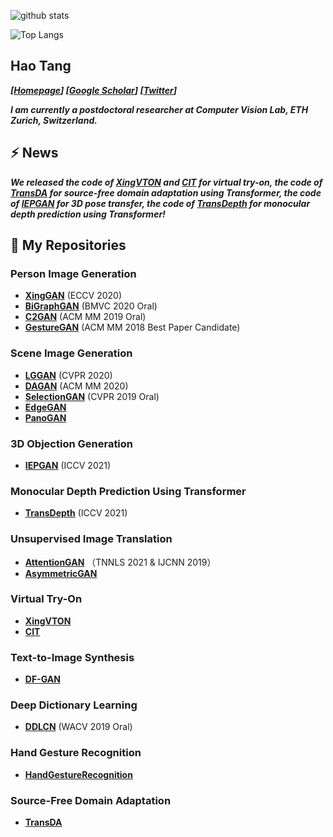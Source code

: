 ![github stats](https://github-readme-stats.vercel.app/api?username=Ha0Tang&show_icons=true)

![Top Langs](https://github-readme-stats.vercel.app/api/top-langs/?username=Ha0Tang)

## Hao Tang
_**[[Homepage](http://disi.unitn.it/~hao.tang/)] [[Google Scholar](https://scholar.google.com/citations?user=9zJkeEMAAAAJ&hl=en)] [[Twitter](https://twitter.com/HaoTang_ai)]**_

<!-- _**I am currently a postdoctoral researcher at Computer Vision Lab, ETH Zurich, Switzerland.**_ -->
_**I am currently a postdoctoral researcher at Computer Vision Lab, ETH Zurich, Switzerland.**_

## ⚡  **News**
_**We released the code of [XingVTON](https://github.com/Ha0Tang/XingVTON) and [CIT](https://github.com/Amazingren/CIT) for virtual try-on, the code of [TransDA](https://github.com/ygjwd12345/TransDA) for source-free domain adaptation using Transformer, the code of [IEPGAN](https://github.com/mikecheninoulu/Unsupervised_IEPGAN) for 3D pose transfer, the code of [TransDepth](https://github.com/ygjwd12345/TransDepth) for monocular depth prediction using Transformer!**_

## 🌱 **My Repositories**
### Person Image Generation 
- **[XingGAN](https://github.com/Ha0Tang/XingGAN)** (ECCV 2020)
- **[BiGraphGAN](https://github.com/Ha0Tang/BiGraphGAN)** (BMVC 2020 Oral)
- **[C2GAN](https://github.com/Ha0Tang/C2GAN)** (ACM MM 2019 Oral)
- **[GestureGAN](https://github.com/Ha0Tang/GestureGAN)** (ACM MM 2018 Best Paper Candidate)

### Scene Image Generation
- **[LGGAN](https://github.com/Ha0Tang/LGGAN)** (CVPR 2020)
- **[DAGAN](https://github.com/Ha0Tang/DAGAN)** (ACM MM 2020)
- **[SelectionGAN](https://github.com/Ha0Tang/SelectionGAN)** (CVPR 2019 Oral)
- **[EdgeGAN](https://github.com/Ha0Tang/EdgeGAN)**
- **[PanoGAN](https://github.com/sswuai/PanoGAN)**

### 3D Objection Generation
- **[IEPGAN](https://github.com/mikecheninoulu/Unsupervised_IEPGAN)** (ICCV 2021)

### Monocular Depth Prediction Using Transformer
- **[TransDepth](https://github.com/ygjwd12345/TransDepth)** (ICCV 2021)

### Unsupervised Image Translation
- **[AttentionGAN](https://github.com/Ha0Tang/AttentionGAN)** （TNNLS 2021 & IJCNN 2019）
- **[AsymmetricGAN](https://github.com/Ha0Tang/AsymmetricGAN)**

### Virtual Try-On
- **[XingVTON](https://github.com/Ha0Tang/XingVTON)**
- **[CIT](https://github.com/Amazingren/CIT)**

### Text-to-Image Synthesis
- **[DF-GAN](https://github.com/tobran/DF-GAN)**

### Deep Dictionary Learning
- **[DDLCN](https://github.com/Ha0Tang/DDLCN)** (WACV 2019 Oral)

### Hand Gesture Recognition
- **[HandGestureRecognition](https://github.com/Ha0Tang/HandGestureRecognition)**

### Source-Free Domain Adaptation
- **[TransDA](https://github.com/ygjwd12345/TransDA)**

